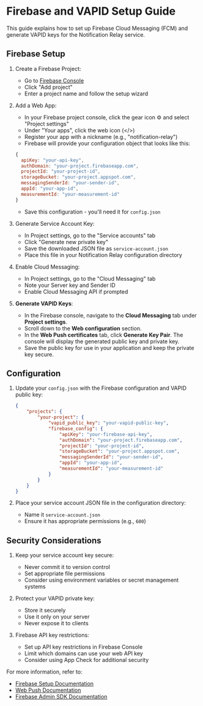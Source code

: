 # Firebase and VAPID Setup Guide

This guide explains how to set up Firebase Cloud Messaging (FCM) and generate VAPID keys for the Notification Relay service.

## Firebase Setup

1. Create a Firebase Project:
   - Go to [Firebase Console](https://console.firebase.google.com/)
   - Click "Add project"
   - Enter a project name and follow the setup wizard

2. Add a Web App:
   - In your Firebase project console, click the gear icon ⚙️ and select "Project settings"
   - Under "Your apps", click the web icon (</>)
   - Register your app with a nickname (e.g., "notification-relay")
   - Firebase will provide your configuration object that looks like this:
   ```javascript
   {
     apiKey: "your-api-key",
     authDomain: "your-project.firebaseapp.com",
     projectId: "your-project-id",
     storageBucket: "your-project.appspot.com",
     messagingSenderId: "your-sender-id",
     appId: "your-app-id",
     measurementId: "your-measurement-id"
   }
   ```
   - Save this configuration - you'll need it for `config.json`

3. Generate Service Account Key:
   - In Project settings, go to the "Service accounts" tab
   - Click "Generate new private key"
   - Save the downloaded JSON file as `service-account.json`
   - Place this file in your Notification Relay configuration directory

4. Enable Cloud Messaging:
   - In Project settings, go to the "Cloud Messaging" tab
   - Note your Server key and Sender ID
   - Enable Cloud Messaging API if prompted

5. **Generate VAPID Keys**:
   - In the Firebase console, navigate to the **Cloud Messaging** tab under **Project settings**.
   - Scroll down to the **Web configuration** section.
   - In the **Web Push certificates** tab, click **Generate Key Pair**. The console will display the generated public key and private key.
   - Save the public key for use in your application and keep the private key secure.

## Configuration

1. Update your `config.json` with the Firebase configuration and VAPID public key:
   ```json
   {
       "projects": {
           "your-project": {
               "vapid_public_key": "your-vapid-public-key",
               "firebase_config": {
                   "apiKey": "your-firebase-api-key",
                   "authDomain": "your-project.firebaseapp.com",
                   "projectId": "your-project-id",
                   "storageBucket": "your-project.appspot.com",
                   "messagingSenderId": "your-sender-id",
                   "appId": "your-app-id",
                   "measurementId": "your-measurement-id"
               }
           }
       }
   }
   ```

2. Place your service account JSON file in the configuration directory:
   - Name it `service-account.json`
   - Ensure it has appropriate permissions (e.g., `600`)

## Security Considerations

1. Keep your service account key secure:
   - Never commit it to version control
   - Set appropriate file permissions
   - Consider using environment variables or secret management systems

2. Protect your VAPID private key:
   - Store it securely
   - Use it only on your server
   - Never expose it to clients

3. Firebase API key restrictions:
   - Set up API key restrictions in Firebase Console
   - Limit which domains can use your web API key
   - Consider using App Check for additional security

For more information, refer to:
- [Firebase Setup Documentation](https://firebase.google.com/docs/web/setup)
- [Web Push Documentation](https://developers.google.com/web/fundamentals/push-notifications)
- [Firebase Admin SDK Documentation](https://firebase.google.com/docs/admin/setup)